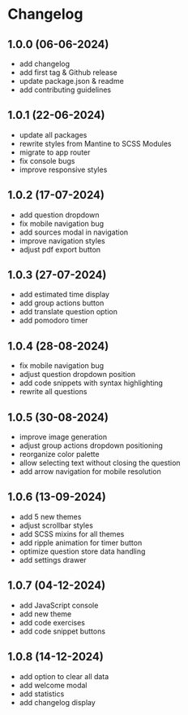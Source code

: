 # Changelog

## 1.0.0 (06-06-2024)

- add changelog
- add first tag & Github release
- update package.json & readme
- add contributing guidelines

## 1.0.1 (22-06-2024)

- update all packages
- rewrite styles from Mantine to SCSS Modules
- migrate to app router
- fix console bugs
- improve responsive styles

## 1.0.2 (17-07-2024)

- add question dropdown
- fix mobile navigation bug
- add sources modal in navigation
- improve navigation styles
- adjust pdf export button

## 1.0.3 (27-07-2024)

- add estimated time display
- add group actions button
- add translate question option
- add pomodoro timer

## 1.0.4 (28-08-2024)

- fix mobile navigation bug
- adjust question dropdown position
- add code snippets with syntax highlighting
- rewrite all questions


## 1.0.5 (30-08-2024)

- improve image generation
- adjust group actions dropdown positioning
- reorganize color palette
- allow selecting text without closing the question
- add arrow navigation for mobile resolution

## 1.0.6 (13-09-2024)

- add 5 new themes
- adjust scrollbar styles
- add SCSS mixins for all themes
- add ripple animation for timer button
- optimize question store data handling
- add settings drawer

## 1.0.7 (04-12-2024)

- add JavaScript console
- add new theme
- add code exercises
- add code snippet buttons

## 1.0.8 (14-12-2024)

- add option to clear all data
- add welcome modal
- add statistics
- add changelog display

